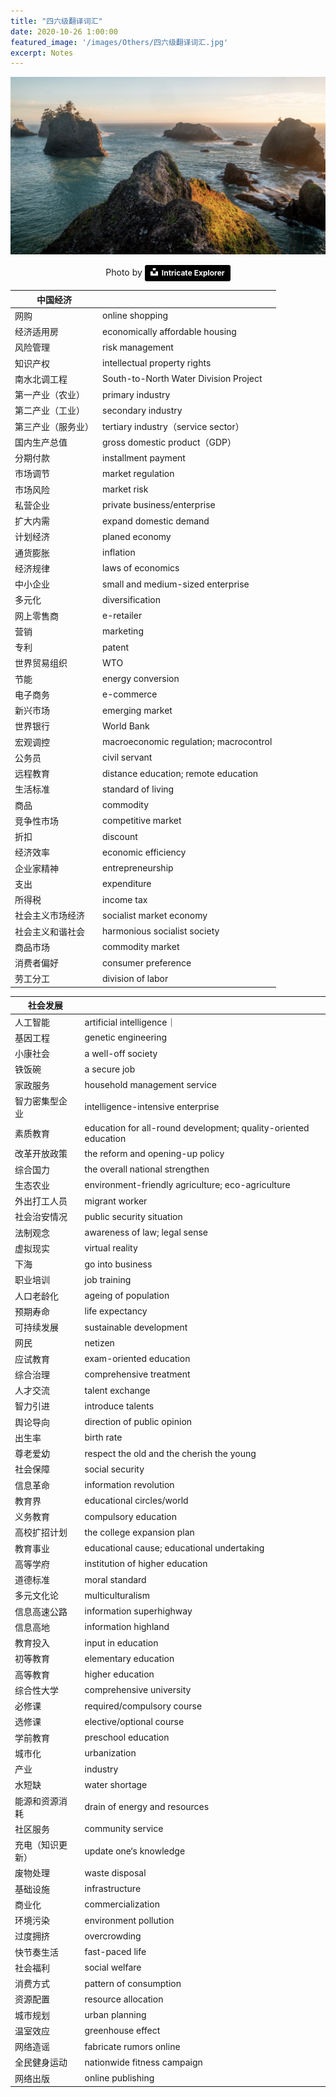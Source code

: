 ```yaml
---
title: "四六级翻译词汇"
date: 2020-10-26 1:00:00
featured_image: '/images/Others/四六级翻译词汇.jpg'
excerpt: Notes
---
```

![](/images/Others/四六级翻译词汇.jpg)
<div style="text-align:center">
Photo by <a style="background-color:black;color:white;text-decoration:none;padding:4px 6px;font-family:-apple-system, BlinkMacSystemFont, &quot;San Francisco&quot;, &quot;Helvetica Neue&quot;, Helvetica, Ubuntu, Roboto, Noto, &quot;Segoe UI&quot;, Arial, sans-serif;font-size:12px;font-weight:bold;line-height:1.2;display:inline-block;border-radius:3px" href="https://unsplash.com/photos/waWbmvMnxsE" target="_blank" rel="noopener noreferrer" title="Download free do whatever you want high-resolution photos from Intricate Explorer
"><span style="display:inline-block;padding:2px 3px"><svg xmlns="http://www.w3.org/2000/svg" style="height:12px;width:auto;position:relative;vertical-align:middle;top:-2px;fill:white" viewBox="0 0 32 32"><title>unsplash-logo</title><path d="M10 9V0h12v9H10zm12 5h10v18H0V14h10v9h12v-9z"></path></svg></span><span style="display:inline-block;padding:2px 3px">Intricate Explorer</span></a>
</div>

| 中国经济           |                                        |
| ------------------ | -------------------------------------- |
| 网购               | online shopping                        |
| 经济适用房         | economically affordable housing        |
| 风险管理           | risk management                        |
| 知识产权           | intellectual property rights           |
| 南水北调工程       | South-to-North Water Division Project  |
| 第一产业（农业）   | primary industry                       |
| 第二产业（工业）   | secondary industry                     |
| 第三产业（服务业） | tertiary industry（service sector）    |
| 国内生产总值       | gross domestic product（GDP）          |
| 分期付款           | installment payment                    |
| 市场调节           | market regulation                      |
| 市场风险           | market risk                            |
| 私营企业           | private business/enterprise            |
| 扩大内需           | expand domestic demand                 |
| 计划经济           | planed economy                         |
| 通货膨胀           | inflation                              |
| 经济规律           | laws of economics                      |
| 中小企业           | small and medium-sized enterprise      |
| 多元化             | diversification                        |
| 网上零售商         | e-retailer                             |
| 营销               | marketing                              |
| 专利               | patent                                 |
| 世界贸易组织       | WTO                                    |
| 节能               | energy conversion                      |
| 电子商务           | e-commerce                             |
| 新兴市场           | emerging market                        |
| 世界银行           | World Bank                             |
| 宏观调控           | macroeconomic regulation; macrocontrol |
| 公务员             | civil servant                          |
| 远程教育           | distance education; remote education   |
| 生活标准           | standard of living                     |
| 商品               | commodity                              |
| 竞争性市场         | competitive market                     |
| 折扣               | discount                               |
| 经济效率           | economic efficiency                    |
| 企业家精神         | entrepreneurship                       |
| 支出               | expenditure                            |
| 所得税             | income tax                             |
| 社会主义市场经济   | socialist market economy               |
| 社会主义和谐社会   | harmonious socialist society           |
| 商品市场           | commodity market                       |
| 消费者偏好         | consumer preference                    |
| 劳工分工           | division of labor                      |

| 社会发展         |                                                                 |
| ---------------- | --------------------------------------------------------------- |
| 人工智能         | artificial intelligence｜                                       |
| 基因工程         | genetic engineering                                             |
| 小康社会         | a well-off society                                              |
| 铁饭碗           | a secure job                                                    |
| 家政服务         | household management service                                    |
| 智力密集型企业   | intelligence-intensive enterprise                               |
| 素质教育         | education for all-round development; quality-oriented education |
| 改革开放政策     | the reform and opening-up policy                                |
| 综合国力         | the overall national strengthen                                 |
| 生态农业         | environment-friendly agriculture; eco-agriculture               |
| 外出打工人员     | migrant worker                                                  |
| 社会治安情况     | public security situation                                       |
| 法制观念         | awareness of law; legal sense                                   |
| 虚拟现实         | virtual reality                                                 |
| 下海             | go into business                                                |
| 职业培训         | job training                                                    |
| 人口老龄化       | ageing of population                                            |
| 预期寿命         | life expectancy                                                 |
| 可持续发展       | sustainable development                                         |
| 网民             | netizen                                                         |
| 应试教育         | exam-oriented education                                         |
| 综合治理         | comprehensive treatment                                         |
| 人才交流         | talent exchange                                                 |
| 智力引进         | introduce talents                                               |
| 舆论导向         | direction of public opinion                                     |
| 出生率           | birth rate                                                      |
| 尊老爱幼         | respect the old and the cherish the young                       |
| 社会保障         | social security                                                 |
| 信息革命         | information revolution                                          |
| 教育界           | educational circles/world                                       |
| 义务教育         | compulsory education                                            |
| 高校扩招计划     | the college expansion plan                                      |
| 教育事业         | educational cause; educational undertaking                      |
| 高等学府         | institution of higher education                                 |
| 道德标准         | moral standard                                                  |
| 多元文化论       | multiculturalism                                                |
| 信息高速公路     | information superhighway                                        |
| 信息高地         | information highland                                            |
| 教育投入         | input in education                                              |
| 初等教育         | elementary education                                            |
| 高等教育         | higher education                                                |
| 综合性大学       | comprehensive university                                        |
| 必修课           | required/compulsory course                                      |
| 选修课           | elective/optional course                                        |
| 学前教育         | preschool education                                             |
| 城市化           | urbanization                                                    |
| 产业             | industry                                                        |
| 水短缺           | water shortage                                                  |
| 能源和资源消耗   | drain of energy and resources                                   |
| 社区服务         | community service                                               |
| 充电（知识更新） | update one‘s knowledge                                          |
| 废物处理         | waste disposal                                                  |
| 基础设施         | infrastructure                                                  |
| 商业化           | commercialization                                               |
| 环境污染         | environment pollution                                           |
| 过度拥挤         | overcrowding                                                    |
| 快节奏生活       | fast-paced life                                                 |
| 社会福利         | social welfare                                                  |
| 消费方式         | pattern of consumption                                          |
| 资源配置         | resource allocation                                             |
| 城市规划         | urban planning                                                  |
| 温室效应         | greenhouse effect                                               |
| 网络造谣         | fabricate rumors online                                         |
| 全民健身运动     | nationwide fitness campaign                                     |
| 网络出版         | online publishing                                               |
